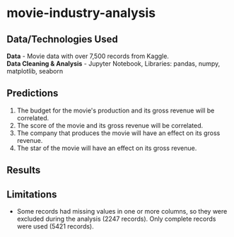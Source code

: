 # movie-industry-analysis

## Data/Technologies Used
**Data** - Movie data with over 7,500 records from Kaggle.<br>
**Data Cleaning & Analysis** - Jupyter Notebook, Libraries: pandas, numpy, matplotlib, seaborn<br>

## Predictions
1) The budget for the movie's production and its gross revenue will be correlated.
2) The score of the movie and its gross revenue will be correlated.
3) The company that produces the movie will have an effect on its gross revenue.
4) The star of the movie will have an effect on its gross revenue.

## Results


## Limitations
* Some records had missing values in one or more columns, so they were excluded during the analysis (2247 records). Only complete records were used (5421 records).
